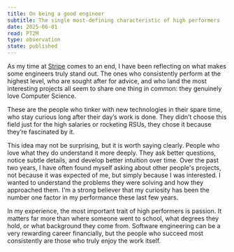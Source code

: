 ```yaml
---
title: On being a good engineer
subtitle: The single most-defining characteristic of high performers
date: 2025-06-01
read: PT2M
type: observation
state: published
---
```

As my time at [Stripe](https://stripe.com) comes to an end, I have been reflecting on what makes some engineers truly stand out. The ones who consistently perform at the highest level, who are sought after for advice, and who land the most interesting projects all seem to share one thing in common: they genuinely love Computer Science.

These are the people who tinker with new technologies in their spare time, who stay curious long after their day’s work is done. They didn’t choose this field just for the high salaries or rocketing RSUs, they chose it because they’re fascinated by it.

This idea may not be surprising, but it is worth saying clearly. People who love what they do understand it more deeply. They ask better questions, notice subtle details, and develop better intuition over time. Over the past two years, I have often found myself asking about other people's projects, not because it was expected of me, but simply because I was interested. I wanted to understand the problems they were solving and how they approached them. I'm a strong believer that my curiosity has been the number one factor in my performance these last few years.

In my experience, the most important trait of high performers is passion. It matters far more than where someone went to school, what degrees they hold, or what background they come from. Software engineering can be a very rewarding career financially, but the people who succeed most consistently are those who truly enjoy the work itself.

